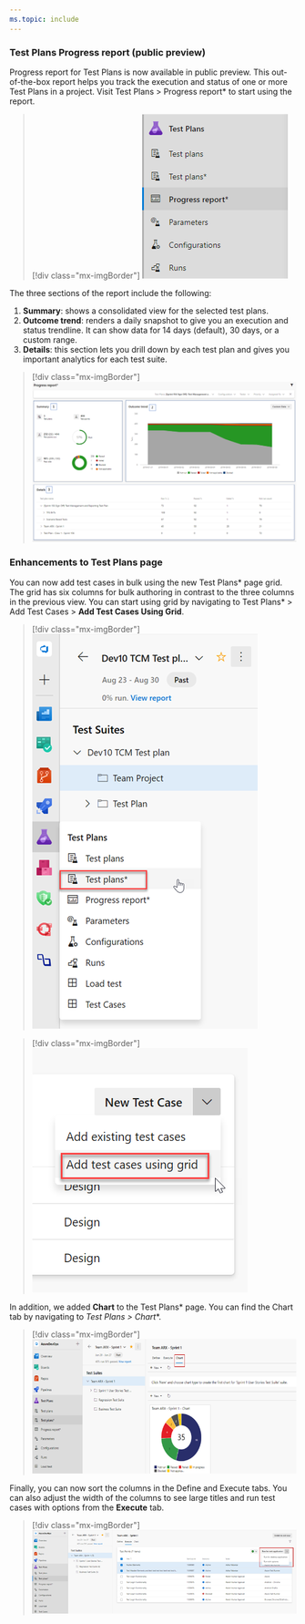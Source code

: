 ```yaml
---
ms.topic: include
---
```


### Test Plans Progress report (public preview)
 
Progress report for Test Plans is now available in public preview. This out-of-the-box report helps you track the execution and status of one or more Test Plans in a project. Visit Test Plans > Progress report* to start using the report. 

> [!div class="mx-imgBorder"]
> ![Badge](../../media/156_14.png)
 
The three sections of the report include the following:  
1. **Summary**: shows a consolidated view for the selected test plans. 
2. **Outcome trend**: renders a daily snapshot to give you an execution and status trendline. It can show data for 14 days (default), 30 days, or a custom range. 
3. **Details**: this section lets you drill down by each test plan and gives you important analytics for each test suite. 
 
> [!div class="mx-imgBorder"]
> ![Test Plans progress report.](../../media/156_06.png "Test Plans progress report")

### Enhancements to Test Plans page

You can now add test cases in bulk using the new Test Plans* page grid. The grid has six columns for bulk authoring in contrast to the three columns in the previous view. You can start using grid by navigating to Test Plans* > Add Test Cases > **Add Test Cases Using Grid**.

> [!div class="mx-imgBorder"]
> ![Badge](../../media/156_17.png)

> [!div class="mx-imgBorder"]
> ![Badge](../../media/156_20.png)

In addition, we added **Chart** to the Test Plans* page. You can find the Chart tab by navigating to **Test Plans* > Chart**.

> [!div class="mx-imgBorder"]
> ![Badge](../../media/156_18.png)

Finally, you can now sort the columns in the Define and Execute tabs. You can also adjust the width of the columns to see large titles and run test cases with options from the **Execute** tab. 

> [!div class="mx-imgBorder"]
> ![Badge](../../media/156_19.png)
